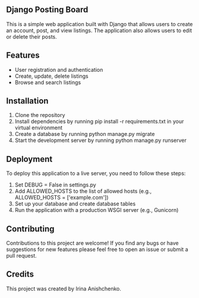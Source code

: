 ## Django Posting Board

This is a simple web application built with Django that allows users to create an account, post, and view listings. The application also allows users to edit or delete their posts. 

## Features

- User registration and authentication
- Create, update, delete listings 
- Browse and search listings 

## Installation 
1. Clone the repository 
2. Install dependencies by running pip install -r requirements.txt in your virtual environment 
3. Create a database by running python manage.py migrate
4. Start the development server by running python manage.py runserver

## Deployment
To deploy this application to a live server, you need to follow these steps:

1. Set DEBUG = False in settings.py
2. Add ALLOWED_HOSTS to the list of allowed hosts (e.g., ALLOWED_HOSTS = ['example.com'])
3. Set up your database and create database tables
4. Run the application with a production WSGI server (e.g., Gunicorn)

## Contributing
Contributions to this project are welcome! If you find any bugs or have suggestions for new features please feel free to open an issue or submit a pull request.

## Credits
This project was created by Irina Anishchenko.
